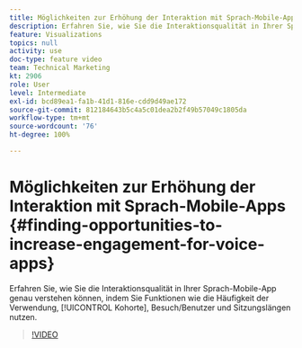 ```yaml
---
title: Möglichkeiten zur Erhöhung der Interaktion mit Sprach-Mobile-Apps
description: Erfahren Sie, wie Sie die Interaktionsqualität in Ihrer Sprach-Mobile-App genau verstehen können, indem Sie Funktionen wie Häufigkeit der Verwendung, Kohorte, Besuch/Benutzer und Sitzungslängen nutzen.
feature: Visualizations
topics: null
activity: use
doc-type: feature video
team: Technical Marketing
kt: 2906
role: User
level: Intermediate
exl-id: bcd89ea1-fa1b-41d1-816e-cdd9d49ae172
source-git-commit: 812184643b5c4a5c01dea2b2f49b57049c1805da
workflow-type: tm+mt
source-wordcount: '76'
ht-degree: 100%

---
```


# Möglichkeiten zur Erhöhung der Interaktion mit Sprach-Mobile-Apps {#finding-opportunities-to-increase-engagement-for-voice-apps}

Erfahren Sie, wie Sie die Interaktionsqualität in Ihrer Sprach-Mobile-App genau verstehen können, indem Sie Funktionen wie die Häufigkeit der Verwendung, [!UICONTROL Kohorte], Besuch/Benutzer und Sitzungslängen nutzen.

>[!VIDEO](https://video.tv.adobe.com/v/34949/?quality=12&learn=on&captions=ger)
